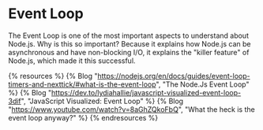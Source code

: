 # Event Loop

The Event Loop is one of the most important aspects to understand about Node.js. Why is this so important? Because it explains how Node.js can be asynchronous and have non-blocking I/O, it explains the "killer feature" of Node.js, which made it this successful.

{% resources %}
  {% Blog "https://nodejs.org/en/docs/guides/event-loop-timers-and-nexttick/#what-is-the-event-loop", "The Node.Js Event Loop" %}
  {% Blog "https://dev.to/lydiahallie/javascript-visualized-event-loop-3dif", "JavaScript Visualized: Event Loop" %}
  {% Blog "https://www.youtube.com/watch?v=8aGhZQkoFbQ", "What the heck is the event loop anyway?" %}
{% endresources %}
